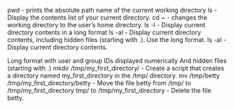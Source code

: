 pwd - prints the absolute path name of the current working directory
ls - Display the contents list of your current directory.
cd ~ - changes the working directory to the user’s home directory.
ls -l - Display current directory contents in a long format
ls -al - Display current directory contents, including hidden files (starting with .). Use the long format.
ls -al - Display current directory contents.

Long format
with user and group IDs displayed numerically
And hidden files (starting with .)
mkdir /tmp/my_first_directory/ - Create a script that creates a directory named my_first_directory in the /tmp/ directory.
mv /tmp/betty /tmp/my_first_directory/betty - Move the file betty from /tmp/ to /tmp/my_first_directory
tmp/ to /tmp/my_first_directory - Delete the file betty.
